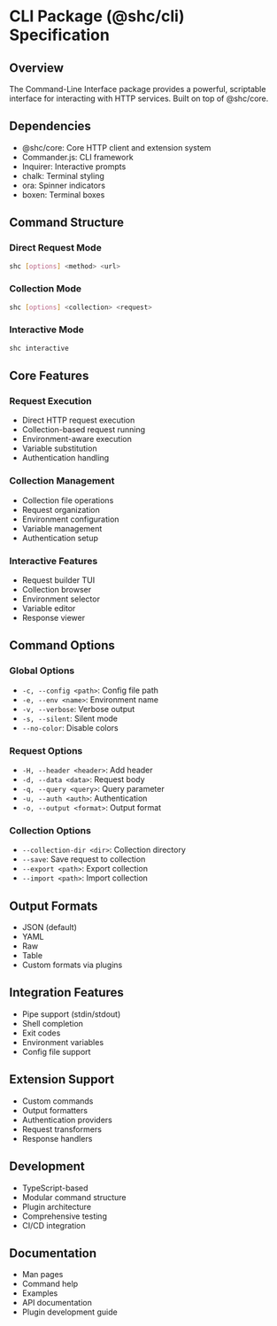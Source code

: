 # CLI Package (@shc/cli) Specification

## Overview

The Command-Line Interface package provides a powerful, scriptable interface for interacting with HTTP services. Built on top of @shc/core.

## Dependencies

- @shc/core: Core HTTP client and extension system
- Commander.js: CLI framework
- Inquirer: Interactive prompts
- chalk: Terminal styling
- ora: Spinner indicators
- boxen: Terminal boxes

## Command Structure

### Direct Request Mode

```bash
shc [options] <method> <url>
```

### Collection Mode

```bash
shc [options] <collection> <request>
```

### Interactive Mode

```bash
shc interactive
```

## Core Features

### Request Execution

- Direct HTTP request execution
- Collection-based request running
- Environment-aware execution
- Variable substitution
- Authentication handling

### Collection Management

- Collection file operations
- Request organization
- Environment configuration
- Variable management
- Authentication setup

### Interactive Features

- Request builder TUI
- Collection browser
- Environment selector
- Variable editor
- Response viewer

## Command Options

### Global Options

- `-c, --config <path>`: Config file path
- `-e, --env <name>`: Environment name
- `-v, --verbose`: Verbose output
- `-s, --silent`: Silent mode
- `--no-color`: Disable colors

### Request Options

- `-H, --header <header>`: Add header
- `-d, --data <data>`: Request body
- `-q, --query <query>`: Query parameter
- `-u, --auth <auth>`: Authentication
- `-o, --output <format>`: Output format

### Collection Options

- `--collection-dir <dir>`: Collection directory
- `--save`: Save request to collection
- `--export <path>`: Export collection
- `--import <path>`: Import collection

## Output Formats

- JSON (default)
- YAML
- Raw
- Table
- Custom formats via plugins

## Integration Features

- Pipe support (stdin/stdout)
- Shell completion
- Exit codes
- Environment variables
- Config file support

## Extension Support

- Custom commands
- Output formatters
- Authentication providers
- Request transformers
- Response handlers

## Development

- TypeScript-based
- Modular command structure
- Plugin architecture
- Comprehensive testing
- CI/CD integration

## Documentation

- Man pages
- Command help
- Examples
- API documentation
- Plugin development guide
